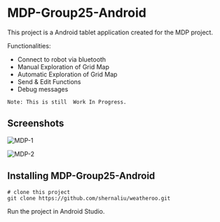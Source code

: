 # MDP-Group25-Android

This project is a Android tablet application created for the MDP project.

Functionalities:

- Connect to robot via bluetooth
- Manual Exploration of Grid Map
- Automatic Exploration of Grid Map
- Send & Edit Functions
- Debug messages

```Note: This is still  Work In Progress.```

## Screenshots

![MDP-1](https://res.cloudinary.com/shernaliu/image/upload/v1603385985/github-never-delete/mdp-screenshots/Slide1.png)

![MDP-2](https://res.cloudinary.com/shernaliu/image/upload/v1603385985/github-never-delete/mdp-screenshots/Slide2.png)

## Installing MDP-Group25-Android

```
# clone this project
git clone https://github.com/shernaliu/weatheroo.git
```
Run the project in Android Studio.
